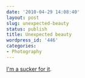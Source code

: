 ```yaml
---
date: '2010-04-29 14:08:40'
layout: post
slug: unexpected-beauty
status: publish
title: Unexpected beauty
wordpress_id: '446'
categories:
- Photography
---
```


[I'm a sucker for it](http://www.jordanmatter.com/photography/dance-photography/dancers-among-us.php).
